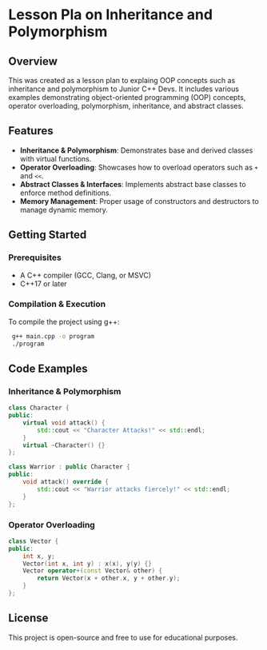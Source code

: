 # Lesson Pla on Inheritance and Polymorphism

## Overview
This was created as a lesson plan to explaing OOP concepts such as inheritance and polymorphism to Junior C++ Devs. It includes various examples demonstrating object-oriented programming (OOP) concepts, operator overloading, polymorphism, inheritance, and abstract classes.

## Features
- **Inheritance & Polymorphism**: Demonstrates base and derived classes with virtual functions.
- **Operator Overloading**: Showcases how to overload operators such as `+` and `<<`.
- **Abstract Classes & Interfaces**: Implements abstract base classes to enforce method definitions.
- **Memory Management**: Proper usage of constructors and destructors to manage dynamic memory.

## Getting Started
### Prerequisites
- A C++ compiler (GCC, Clang, or MSVC)
- C++17 or later

### Compilation & Execution
To compile the project using g++:
```sh
 g++ main.cpp -o program
 ./program
```

## Code Examples
### Inheritance & Polymorphism
```cpp
class Character {
public:
    virtual void attack() {
        std::cout << "Character Attacks!" << std::endl;
    }
    virtual ~Character() {}
};

class Warrior : public Character {
public:
    void attack() override {
        std::cout << "Warrior attacks fiercely!" << std::endl;
    }
};
```

### Operator Overloading
```cpp
class Vector {
public:
    int x, y;
    Vector(int x, int y) : x(x), y(y) {}
    Vector operator+(const Vector& other) {
        return Vector(x + other.x, y + other.y);
    }
};
```

## License
This project is open-source and free to use for educational purposes.


